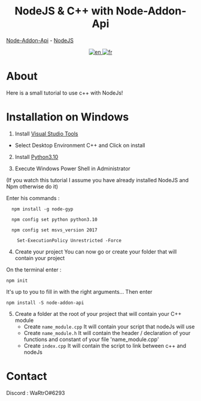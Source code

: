 <h1 align="center">NodeJS & C++ with Node-Addon-Api</h1>

[Node-Addon-Api](https://github.com/nodejs/node-addon-api/) - [NodeJS](https://nodejs.org/)

<div align="center">
  <a href="https://github.com/WaRtrO89/node-and-cpp/blob/main/README.md">
    <img src="https://user-images.githubusercontent.com/25512932/160092140-bee4eee1-e755-48b7-b220-1d94adf14e16.png" alt="en">
  </a>
  <a href="https://github.com/WaRtrO89/node-and-cpp/blob/main/README_FR.md">
    <img src="https://user-images.githubusercontent.com/25512932/160092152-0ab75363-b38b-4a91-a745-e2aeb6741b4e.png" alt="fr">
  </a>
</div>

# About

Here is a small tutorial to use c++ with NodeJs!

# Installation on Windows

1) Install [Visual Studio Tools](https://visualstudio.microsoft.com/downloads/)
  - Select Desktop Environment C++ and Click on install

2) Install [Python3.10](https://www.python.org/downloads/release/python-3100/)

3) Execute Windows Power Shell in Administrator
  
  (If you watch this tutorial I assume you have already installed NodeJS and Npm otherwise do it)
  
  Enter his commands :
  ```
    npm install -g node-gyp
  ```
  ```
    npm config set python python3.10
  ```
  ```
    npm config set msvs_version 2017
  ```
  ```
      Set-ExecutionPolicy Unrestricted -Force
  ```
4) Create your project
  You can now go or create your folder that will contain your project
  
  On the terminal enter :
  ```
  npm init
  ```
  It's up to you to fill in with the right arguments...
  Then enter
  ```
  npm install -S node-addon-api
  ```
5) Create a folder at the root of your project that will contain your C++ module
      - Create ``name_module.cpp`` It will contain your script that nodeJs will use
      - Create ``name_module.h`` It will contain the header / declaration of your functions and constant of your file 'name_module.cpp'
      - Create ``index.cpp`` It will contain the script to link between c++ and nodeJs


# Contact

Discord : WaRtrO#6293
